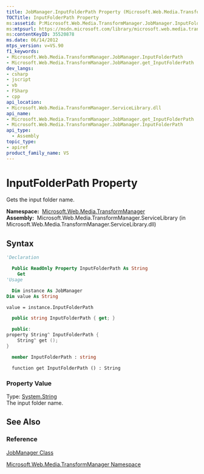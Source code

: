 ```yaml
---
title: JobManager.InputFolderPath Property (Microsoft.Web.Media.TransformManager)
TOCTitle: InputFolderPath Property
ms:assetid: P:Microsoft.Web.Media.TransformManager.JobManager.InputFolderPath
ms:mtpsurl: https://msdn.microsoft.com/library/microsoft.web.media.transformmanager.jobmanager.inputfolderpath(v=VS.90)
ms:contentKeyID: 35520878
ms.date: 06/14/2012
mtps_version: v=VS.90
f1_keywords:
- Microsoft.Web.Media.TransformManager.JobManager.InputFolderPath
- Microsoft.Web.Media.TransformManager.JobManager.get_InputFolderPath
dev_langs:
- csharp
- jscript
- vb
- FSharp
- cpp
api_location:
- Microsoft.Web.Media.TransformManager.ServiceLibrary.dll
api_name:
- Microsoft.Web.Media.TransformManager.JobManager.get_InputFolderPath
- Microsoft.Web.Media.TransformManager.JobManager.InputFolderPath
api_type:
  - Assembly
topic_type:
- apiref
product_family_name: VS
---
```


# InputFolderPath Property

Gets the input folder name.

**Namespace:**  [Microsoft.Web.Media.TransformManager](microsoft-web-media-transformmanager-namespace.md)  
**Assembly:**  Microsoft.Web.Media.TransformManager.ServiceLibrary (in Microsoft.Web.Media.TransformManager.ServiceLibrary.dll)

## Syntax

```vb
'Declaration

  Public ReadOnly Property InputFolderPath As String
    Get
'Usage

  Dim instance As JobManager
Dim value As String

value = instance.InputFolderPath
```

```csharp
  public string InputFolderPath { get; }
```

```cpp
  public:
property String^ InputFolderPath {
    String^ get ();
}
```

``` fsharp
  member InputFolderPath : string
```

```jscript
  function get InputFolderPath () : String
```

### Property Value

Type: [System.String](https://msdn.microsoft.com/library/s1wwdcbf)  
The input folder name.  

## See Also

### Reference

[JobManager Class](jobmanager-class-microsoft-web-media-transformmanager.md)

[Microsoft.Web.Media.TransformManager Namespace](microsoft-web-media-transformmanager-namespace.md)

